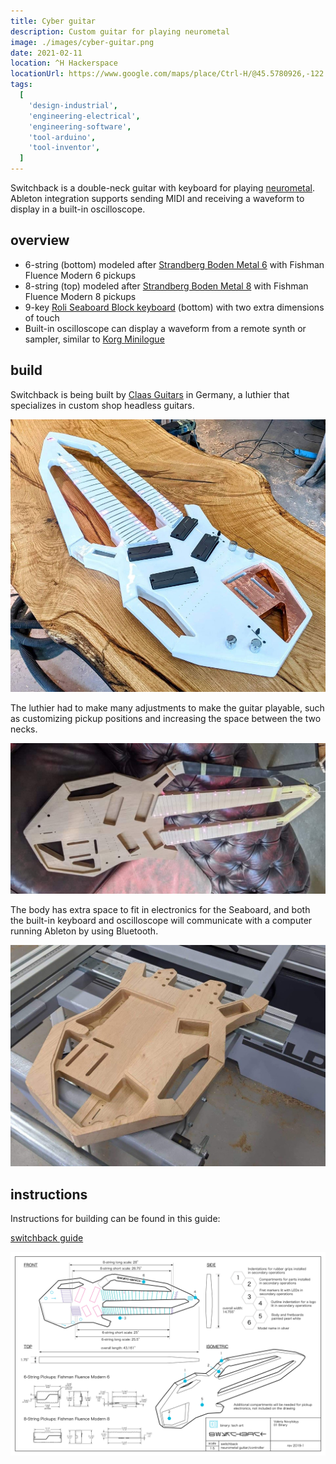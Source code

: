 ```yaml
---
title: Cyber guitar
description: Custom guitar for playing neurometal
image: ./images/cyber-guitar.png
date: 2021-02-11
location: ^H Hackerspace
locationUrl: https://www.google.com/maps/place/Ctrl-H/@45.5780926,-122.6819841,20.57z
tags:
  [
    'design-industrial',
    'engineering-electrical',
    'engineering-software',
    'tool-arduino',
    'tool-inventor',
  ]
---
```


Switchback is a double-neck guitar with keyboard for playing [neurometal](https://www.youtube.com/playlist?list=PL2ZwTvIdYJGJxl1kszP3a_z6O4DcHwvok). Ableton integration supports sending MIDI and receiving a waveform to display in a built-in oscilloscope.

## overview

- 6-string (bottom) modeled after [Strandberg Boden Metal 6](https://strandbergguitars.com/product/boden-metal-6-white-pearl/) with Fishman Fluence Modern 6 pickups
- 8-string (top) modeled after [Strandberg Boden Metal 8](https://www.sweetwater.com/store/detail/BDMT8BKP--strandberg-boden-metal-8-black-pearl) with Fishman Fluence Modern 8 pickups
- 9-key [Roli Seaboard Block keyboard](https://roli.com/products/seaboard) (bottom) with two extra dimensions of touch
- Built-in oscilloscope can display a waveform from a remote synth or sampler, similar to [Korg Minilogue](https://www.sweetwater.com/store/detail/MinilogueXD--korg-minilogue-xd-4-voice-analog-synthesizer)

## build

Switchback is being built by [Claas Guitars](https://claasguitars.com/) in Germany, a luthier that specializes in custom shop headless guitars.

![finished guitar](./images/finished.jpg)

The luthier had to make many adjustments to make the guitar playable, such as customizing pickup positions and increasing the space between the two necks.

![fret lighting](./images/frets.jpg)

The body has extra space to fit in electronics for the Seaboard, and both the built-in keyboard and oscilloscope will communicate with a computer running Ableton by using Bluetooth.

![machining body](./images/cnc.jpg)

## instructions

Instructions for building can be found in this guide:

[switchback guide](switchback-instructions.pdf)

![drawing](./images/switchback-drawing.png)

